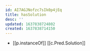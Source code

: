 ```yaml
---
id: AI7AGJNofzc7sIk0p4jEq
title: hasSolution
desc: ''
updated: 1637838724802
created: 1637838714150
---
```



- [[p.instanceOf]] [[c.Pred.Solution]]
